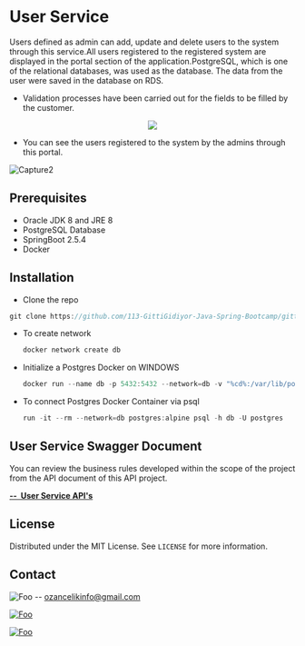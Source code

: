 # User Service



Users defined as admin can add, update and delete users to the system through this service.All users registered to the registered system are displayed in the portal section of the application.PostgreSQL, which is one of the relational databases, was used as the database. The data from the user were saved in the database on RDS.

- Validation processes have been carried out for the fields to be filled by the customer.




<p align="center">
  <img src="https://user-images.githubusercontent.com/67712162/135354989-45ee89a1-c62d-452e-b011-3f440096d4b1.JPG" />
</p>




- You can see the users registered to the system by the admins through this portal.



![Capture2](https://user-images.githubusercontent.com/67712162/135355478-73668044-4464-4b1f-90d1-243dbd7bc92e.JPG)

## Prerequisites

- Oracle JDK 8 and JRE 8 
- PostgreSQL Database
- SpringBoot 2.5.4
- Docker 



## Installation

- Clone the repo

```java
git clone https://github.com/113-GittiGidiyor-Java-Spring-Bootcamp/gittigidiyor-graduation-project-OzanClk.git
```




- To create network 

  ```java
  docker network create db
  ```

  

- Initialize a Postgres Docker on WINDOWS

  ```java
  docker run --name db -p 5432:5432 --network=db -v "%cd%:/var/lib/postgresql/data" -e POSTGRES_PASSWORD=password -d postgres:alpine
  ```

  

- To connect Postgres Docker Container via psql

  ```java
  run -it --rm --network=db postgres:alpine psql -h db -U postgres
  ```



## User Service Swagger Document

You can review the business rules developed within the scope of the project from the API document of this API project.

**<a href="http://userservice-env.eba-qbg3p8bg.eu-central-1.elasticbeanstalk.com/swagger-ui.html" rel="some text">--  User Service API's </a>**

## License

Distributed under the MIT License. See `LICENSE` for more information.

## Contact


![Foo](https://img.shields.io/badge/Gmail-D14836?style=for-the-badge&logo=gmail&logoColor=white)   --  ozancelikinfo@gmail.com

[![Foo](https://img.shields.io/badge/LinkedIn-0077B5?style=for-the-badge&logo=linkedin&logoColor=white)](https://www.linkedin.com/in/ozan-%C3%A7elik/)

[![Foo](https://img.shields.io/badge/GitHub-100000?style=for-the-badge&logo=github&logoColor=white)](https://github.com/OzanClk)
